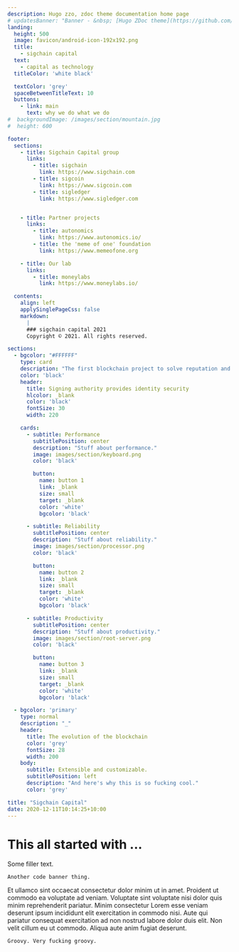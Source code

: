 ```yaml
---
description: Hugo zzo, zdoc theme documentation home page
# updatesBanner: "Banner - &nbsp; [Hugo ZDoc theme](https://github.com/zzossig/hugo-theme-zdoc) &nbsp; just arrived"
landing:
  height: 500
  image: favicon/android-icon-192x192.png
  title:
    - sigchain capital
  text:
    - capital as technology
  titleColor: 'white black'

  textColor: 'grey'
  spaceBetweenTitleText: 10
  buttons:
    - link: main
      text: why we do what we do
#  backgroundImage: /images/section/mountain.jpg
#  height: 600

footer:
  sections:
    - title: Sigchain Capital group
      links:
        - title: sigchain
          link: https://www.sigchain.com
        - title: sigcoin
          link: https://www.sigcoin.com
        - title: sigledger
          link: https://www.sigledger.com


    - title: Partner projects
      links:
        - title: autonomics
          link: https://www.autonomics.io/
        - title: the 'meme of one' foundation
          link: https://www.memeofone.org

    - title: Our lab
      links:
        - title: moneylabs
          link: https://www.moneylabs.io/

  contents:
    align: left
    applySinglePageCss: false
    markdown:
      |
      ### sigchain capital 2021
      Copyright © 2021. All rights reserved.

sections:
  - bgcolor: "#FFFFFF"
    type: card
    description: "The first blockchain project to solve reputation and identity"
    color: 'black'
    header:
      title: Signing authority provides identity security
      hlcolor: _blank
      color: 'black'
      fontSize: 30
      width: 220

    cards:
      - subtitle: Performance
        subtitlePosition: center
        description: "Stuff about performance."
        image: images/section/keyboard.png
        color: 'black'

        button:
          name: button 1
          link: _blank
          size: small
          target: _blank
          color: 'white'
          bgcolor: 'black'

      - subtitle: Reliability
        subtitlePosition: center
        description: "Stuff about reliability."
        image: images/section/processor.png
        color: 'black'

        button:
          name: button 2
          link: _blank
          size: small
          target: _blank
          color: 'white'
          bgcolor: 'black'

      - subtitle: Productivity
        subtitlePosition: center
        description: "Stuff about productivity."
        image: images/section/root-server.png
        color: 'black'

        button:
          name: button 3
          link: _blank
          size: small
          target: _blank
          color: 'white'
          bgcolor: 'black'

  - bgcolor: 'primary'
    type: normal
    description: "_"
    header:
      title: The evolution of the blockchain
      color: 'grey'
      fontSize: 28
      width: 200
    body:
      subtitle: Extensible and customizable.
      subtitlePosition: left
      description: "And here's why this is so fucking cool."
      color: 'grey'

title: "Sigchain Capital"
date: 2020-12-11T10:14:25+10:00
---
```


# This all started with ...

Some filler text.


```
Another code banner thing.
```

Et ullamco sint occaecat consectetur dolor minim ut in amet. Proident ut commodo ea voluptate ad veniam. Voluptate sint voluptate nisi dolor quis minim reprehenderit pariatur. Minim consectetur Lorem esse veniam deserunt ipsum incididunt elit exercitation in commodo nisi. Aute qui pariatur consequat exercitation ad non nostrud labore dolor duis elit. Non velit cillum eu ut commodo. Aliqua aute anim fugiat deserunt.


```
Groovy. Very fucking groovy.
```
